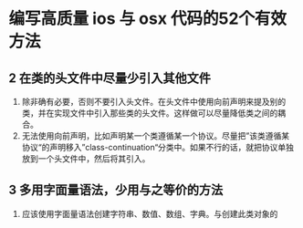 # 编写高质量 ios 与 osx 代码的52个有效方法

## 2 在类的头文件中尽量少引入其他文件

1. 除非确有必要，否则不要引入头文件。在头文件中使用向前声明来提及别的类，并在实现文件中引入那些类的头文件。这样做可以尽量降低类之间的耦合。
2. 无法使用向前声明，比如声明某一个类遵循某一个协议。尽量把”该类遵循某协议“的声明移入”class-continuation“分类中。如果不行的话，就把协议单独放到一个头文件中，然后将其引入。

## 3 多用字面量语法，少用与之等价的方法

1. 应该使用字面量语法创建字符串、数值、数组、字典。与创建此类对象的
